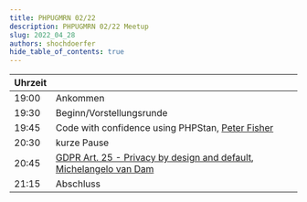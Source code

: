 ```yaml
---
title: PHPUGMRN 02/22
description: PHPUGMRN 02/22 Meetup
slug: 2022_04_28
authors: shochdoerfer
hide_table_of_contents: true
---
```


| Uhrzeit |                                                                                                                                                                                       | 
|---------|---------------------------------------------------------------------------------------------------------------------------------------------------------------------------------------|
| 19:00   | Ankommen                                                                                                                                                                              |
| 19:30   | Beginn/Vorstellungsrunde                                                                                                                                                              |
| 19:45   | Code with confidence using PHPStan, [Peter Fisher](https://twitter.com/pfwd)                                                                                                          |
| 20:30   | kurze Pause                                                                                                                                                                           |
| 20:45   | [GDPR Art. 25 - Privacy by design and default](https://www.slideshare.net/DragonBe/gdpr-art-25-privacy-by-design-and-default), [Michelangelo van Dam](https://phpc.social/@dragonbe)  |
| 21:15   | Abschluss                                                                                                                                                                             |
